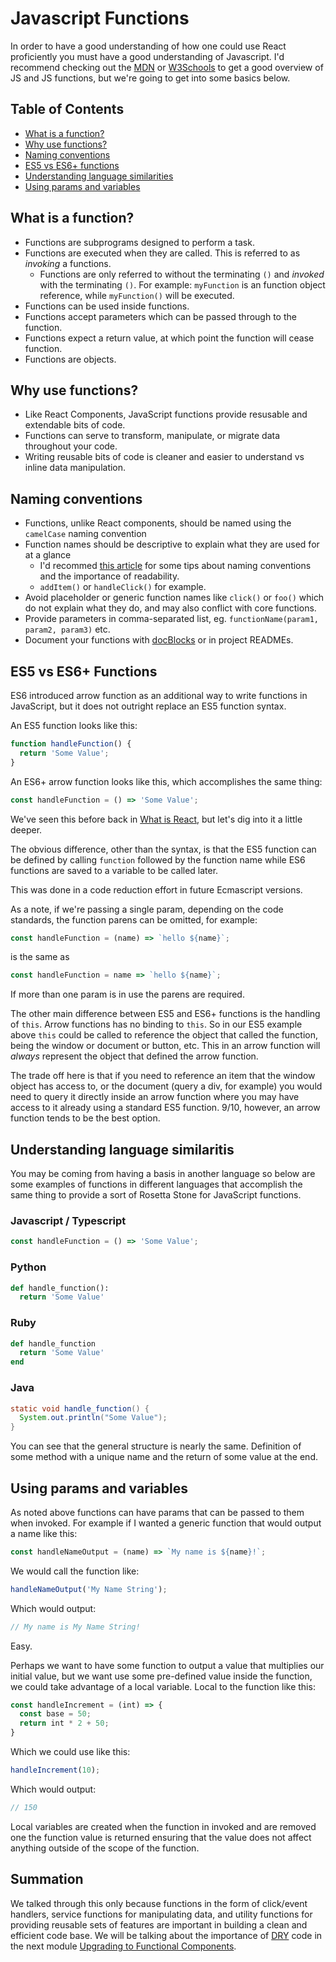# Javascript Functions
In order to have a good understanding of how one could use React proficiently you must have a good understanding of Javascript. I'd recommend checking out the [MDN](https://developer.mozilla.org/en-US/docs/Web/JavaScript) or [W3Schools](https://www.w3schools.com/js/js_functions.asp) to get a good overview of JS and JS functions, but we're going to get into some basics below.

## Table of Contents
- [What is a function?](#what-is-a-function)
- [Why use functions?](#why-use-functions)
- [Naming conventions](#naming-conventions)
- [ES5 vs ES6+ functions](#es5j-vs-es6-functions)
- [Understanding language similarities](#understanding-language-similarities)
- [Using params and variables](#using-params-and-variables)

## What is a function?
- Functions are subprograms designed to perform a task.
- Functions are executed when they are called. This is referred to as _invoking_ a functions.
  - Functions are only referred to without the terminating `()` and _invoked_ with the terminating `()`. For example: `myFunction` is an function object reference, while `myFunction()` will be executed.
- Functions can be used inside functions.
- Functions accept parameters which can be passed through to the function.
- Functions expect a return value, at which point the function will cease function.
- Functions are objects.

## Why use functions?
- Like React Components, JavaScript functions provide resusable and extendable bits of code.
- Functions can serve to transform, manipulate, or migrate data throughout your code.
- Writing reusable bits of code is cleaner and easier to understand vs inline data manipulation.

## Naming conventions
- Functions, unlike React components, should be named using the `camelCase` naming convention
- Function names should be descriptive to explain what they are used for at a glance
  - I'd recommed [this article](https://dmitripavlutin.com/coding-like-shakespeare-practical-function-naming-conventions/) for some tips about naming conventions and the importance of readability.
  - `addItem()` or `handleClick()` for example.
- Avoid placeholder or generic function names like `click()` or `foo()` which do not explain what they do, and may also conflict with core functions.
- Provide parameters in comma-separated list, eg. `functionName(param1, param2, param3)` etc.
- Document your functions with [docBlocks](https://jsdoc.app/) or in project READMEs.

## ES5 vs ES6+ Functions
ES6 introduced arrow function as an additional way to write functions in JavaScript, but it does not outright replace an ES5 function syntax.

An ES5 function looks like this:

```js
function handleFunction() {
  return 'Some Value';
}
```

An ES6+ arrow function looks like this, which accomplishes the same thing:

```js
const handleFunction = () => 'Some Value';
```

We've seen this before back in [What is React](../what-is-react/README.md), but let's dig into it a little deeper.

The obvious difference, other than the syntax, is that the ES5 function can be defined by calling `function` followed by the function name while ES6 functions are saved to a variable to be called later.

This was done in a code reduction effort in future Ecmascript versions.

As a note, if we're passing a single param, depending on the code standards, the function parens can be omitted, for example:

```js
const handleFunction = (name) => `hello ${name}`;
```

is the same as

```js
const handleFunction = name => `hello ${name}`;
```

If more than one param is in use the parens are required.

The other main difference between ES5 and ES6+ functions is the handling of `this`. Arrow functions has no binding to `this`. So in our ES5 example above `this` could be called to reference the object that called the function, being the window or document or button, etc. This in an arrow function will _always_ represent the object that defined the arrow function.

The trade off here is that if you need to reference an item that the window object has access to, or the document (query a div, for example) you would need to query it directly inside an arrow function where you may have access to it already using a standard ES5 function. 9/10, however, an arrow function tends to be the best option.

## Understanding language similaritis
You may be coming from having a basis in another language so below are some examples of functions in different languages that accomplish the same thing to provide a sort of Rosetta Stone for JavaScript functions.

### Javascript / Typescript
``` js
const handleFunction = () => 'Some Value';
```

### Python
``` python
def handle_function():
  return 'Some Value'
```

### Ruby
``` ruby
def handle_function
  return 'Some Value'
end
```

### Java
```java
static void handle_function() {
  System.out.println("Some Value");
}
```

You can see that the general structure is nearly the same. Definition of some method with a unique name and the return of some value at the end.

## Using params and variables
As noted above functions can have params that can be passed to them when invoked. For example if I wanted a generic function that would output a name like this:

```js
const handleNameOutput = (name) => `My name is ${name}!`;
```

We would call the function like:

```js
handleNameOutput('My Name String');
```

Which would output:

```js
// My name is My Name String!
```

Easy.

Perhaps we want to have some function to output a value that multiplies our initial value, but we want use some pre-defined value inside the function, we could take advantage of a local variable. Local to the function like this:

```js
const handleIncrement = (int) => {
  const base = 50;
  return int * 2 + 50;
}
```

Which we could use like this:

```js
handleIncrement(10);
```

Which would output:

```js
// 150
```

Local variables are created when the function in invoked and are removed one the function value is returned ensuring that the value does not affect anything outside of the scope of the function.

## Summation
We talked through this only because functions in the form of click/event handlers, service functions for manipulating data, and utility functions for providing reusable sets of features are important in building a clean and efficient code base. We will be talking about the importance of [DRY](https://www.drycode.io/) code in the next module [Upgrading to Functional Components](../updating-components/README.md).